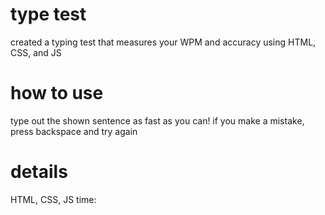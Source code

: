 # type test

created a typing test that measures your WPM and accuracy using HTML, CSS, and JS

# how to use
type out the shown sentence as fast as you can! if you make a mistake, press backspace and try again

# details
HTML, CSS, JS
time: 
